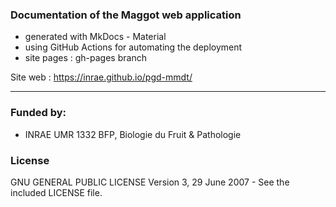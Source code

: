 ### Documentation of the Maggot web application

* generated with MkDocs - Material
* using GitHub Actions for automating the deployment
* site pages : gh-pages branch


Site web : https://inrae.github.io/pgd-mmdt/ 

------

### Funded by:

* INRAE UMR 1332 BFP, Biologie du Fruit & Pathologie

### License

GNU GENERAL PUBLIC LICENSE Version 3, 29 June 2007 - See the included LICENSE file.



